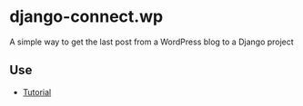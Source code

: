 django-connect.wp
=============

 A simple way to get the last post from a WordPress blog to a Django project


Use
------------

* [Tutorial](http://rafaparadela.tumblr.com/post/61590332253/mostrar-el-ultimo-articulo-de-tu-blog-en-tu-web-django)
